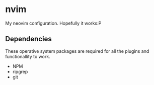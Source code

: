 # nvim

My neovim configuration. Hopefully it works:P

## Dependencies

These operative system packages are required for all the plugins and functionallity to work.

* NPM
* ripgrep
* git


